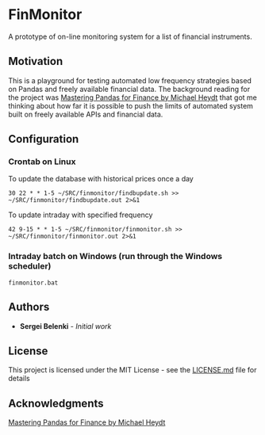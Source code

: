 # FinMonitor

A prototype of on-line monitoring system for a list of financial instruments.

## Motivation

This is a playground for testing automated low frequency strategies based on Pandas and freely available financial data. The background reading for the project was [Mastering Pandas for Finance by Michael Heydt]( https://www.amazon.com/Mastering-Pandas-Finance-Michael-Heydt/dp/1783985100) that got me thinking about how far it is possible to push the limits of automated system built on freely available APIs and financial data.

## Configuration

### Crontab on Linux

To update the database with historical prices once a day

`30 22 * * 1-5 ~/SRC/finmonitor/findbupdate.sh >> ~/SRC/finmonitor/findbupdate.out 2>&1`

To update intraday with specified frequency

`42 9-15 * * 1-5 ~/SRC/finmonitor/finmonitor.sh >> ~/SRC/finmonitor/finmonitor.out 2>&1`

### Intraday batch on Windows (run through the Windows scheduler)
`finmonitor.bat`

## Authors

* **Sergei Belenki** - *Initial work*

## License

This project is licensed under the MIT License - see the [LICENSE.md](LICENSE.md) file for details

## Acknowledgments

[Mastering Pandas for Finance by Michael Heydt]( https://www.amazon.com/Mastering-Pandas-Finance-Michael-Heydt/dp/1783985100)
